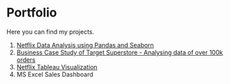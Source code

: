 # Portfolio
Here you can find my projects.
1. [Netflix Data Analysis using Pandas and Seaborn](https://github.com/lordchan/Netflix-Data-Analysis)
2. [Business Case Study of Target Superstore - Analysing data of over 100k orders](https://github.com/lordchan/Target-Store-Case-Study)
3. [Netflix Tableau Visualization](https://public.tableau.com/app/profile/chanakya.g.r)
4. MS Excel Sales Dashboard
